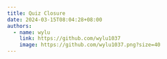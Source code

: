 ```yaml
---
title: Quiz Closure
date: 2024-03-15T08:04:28+08:00
authors:
  - name: wylu
    link: https://github.com/wylu1037
    image: https://github.com/wylu1037.png?size=40
---
```

